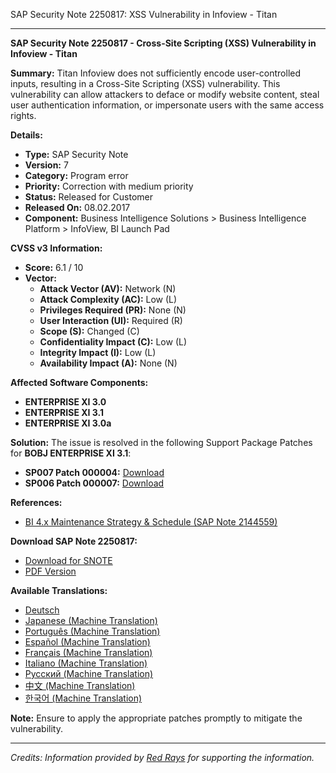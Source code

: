 SAP Security Note 2250817: XSS Vulnerability in Infoview - Titan

---

**SAP Security Note 2250817 - Cross-Site Scripting (XSS) Vulnerability in Infoview - Titan**

**Summary:**
Titan Infoview does not sufficiently encode user-controlled inputs, resulting in a Cross-Site Scripting (XSS) vulnerability. This vulnerability can allow attackers to deface or modify website content, steal user authentication information, or impersonate users with the same access rights.

**Details:**

- **Type:** SAP Security Note
- **Version:** 7
- **Category:** Program error
- **Priority:** Correction with medium priority
- **Status:** Released for Customer
- **Released On:** 08.02.2017
- **Component:** Business Intelligence Solutions > Business Intelligence Platform > InfoView, BI Launch Pad

**CVSS v3 Information:**

- **Score:** 6.1 / 10
- **Vector:**
  - **Attack Vector (AV):** Network (N)
  - **Attack Complexity (AC):** Low (L)
  - **Privileges Required (PR):** None (N)
  - **User Interaction (UI):** Required (R)
  - **Scope (S):** Changed (C)
  - **Confidentiality Impact (C):** Low (L)
  - **Integrity Impact (I):** Low (L)
  - **Availability Impact (A):** None (N)

**Affected Software Components:**

- **ENTERPRISE XI 3.0**
- **ENTERPRISE XI 3.1**
- **ENTERPRISE XI 3.0a**

**Solution:**
The issue is resolved in the following Support Package Patches for **BOBJ ENTERPRISE XI 3.1**:
- **SP007 Patch 000004:** [Download](https://me.sap.com/softwarecenter/template/products/_APP=00200682500000001943&_EVENT=DISPHIER&HEADER=Y&FUNCTIONBAR=N&EVENT=TREE&NE=NAVIGATE&ENR=01200314690200010030&V=MAINT)
- **SP006 Patch 000007:** [Download](https://me.sap.com/softwarecenter/template/products/_APP=00200682500000001943&_EVENT=DISPHIER&HEADER=Y&FUNCTIONBAR=N&EVENT=TREE&NE=NAVIGATE&ENR=01200314690200010030&V=MAINT)

**References:**
- [BI 4.x Maintenance Strategy & Schedule (SAP Note 2144559)](https://me.sap.com/notes/2144559)

**Download SAP Note 2250817:**
- [Download for SNOTE](https://notesdownloads.sap.com/note/0040000018218402017)
- [PDF Version](https://userapps.support.sap.com/sap/support/sfm/notes/print/0002250817?language=en-US&token=B14CCE2F1B032F782CB21B7810A7BE07)

**Available Translations:**
- [Deutsch](https://me.sap.com/notes/0002250817/D)
- [Japanese (Machine Translation)](https://me.sap.com/notes/0002250817/J)
- [Português (Machine Translation)](https://me.sap.com/notes/0002250817/P)
- [Español (Machine Translation)](https://me.sap.com/notes/0002250817/S)
- [Français (Machine Translation)](https://me.sap.com/notes/0002250817/F)
- [Italiano (Machine Translation)](https://me.sap.com/notes/0002250817/I)
- [Русский (Machine Translation)](https://me.sap.com/notes/0002250817/R)
- [中文 (Machine Translation)](https://me.sap.com/notes/0002250817/1)
- [한국어 (Machine Translation)](https://me.sap.com/notes/0002250817/3)

**Note:**
Ensure to apply the appropriate patches promptly to mitigate the vulnerability.

---

*Credits: Information provided by [Red Rays](https://redrays.io) for supporting the information.*
